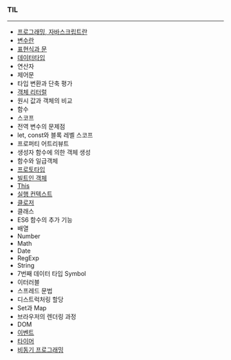 ### TIL

---

- [프로그래밍, 자바스크립트란](https://github.com/gyumk/TIL/blob/master/2020-04/0420-TIL.md)
- [변수란](https://github.com/gyumk/TIL/blob/master/2020-04/0421-TIL.md#변수)
- [표현식과 문](https://github.com/gyumk/TIL/blob/master/2020-04/0421-TIL.md#표현식과-문)
- [데이터타입](https://github.com/gyumk/TIL/blob/master/2020-04/0423-TIL.md#데이터-타입의-종류)
- 연산자
- 제어문
- 타입 변환과 단축 평가
- [객체 리터럴](https://github.com/gyumk/TIL/blob/master/2020-04/0427-TIL.md#객체란)
- 원시 값과 객체의 비교
- 함수
- 스코프
- 전역 변수의 문제점
- let, const와 블록 레벨 스코프
- 프로퍼티 어트리뷰트
- 생성자 함수에 의한 객체 생성
- 함수와 일급객체
- [프로토타입](https://github.com/gyumk/TIL/blob/master/2020-05/0510-TIL.md)
- [빌트인 객체](https://github.com/gyumk/TIL/blob/master/2020-05/0507-TIL.md)
- [This](https://github.com/gyumk/TIL/blob/master/2020-05/0510-2-TIL.md)
- [실행 컨텍스트](https://github.com/gyumk/TIL/blob/master/2020-05/0513-TIL.md)
- [클로저](https://github.com/gyumk/TIL/blob/master/2020-05/0512-TIL.md)
- 클래스
- ES6 함수의 추가 기능
- 배열
- Number
- Math
- Date
- RegExp
- String
- 7번째 데이터 타입 Symbol
- 이터러블
- 스프레드 문법
- 디스트럭처링 할당
- Set과 Map
- 브라우저의 렌더링 과정
- DOM
- [이벤트](https://github.com/gyumk/TIL/blob/master/2020-06/0602-TIL.md)
- [타이머](https://github.com/gyumk/TIL/blob/master/2020-06/0604-TIL.md#timer)
- [비동기 프로그래밍](https://github.com/gyumk/TIL/blob/master/2020-06/0604-TIL.md#async-programming)